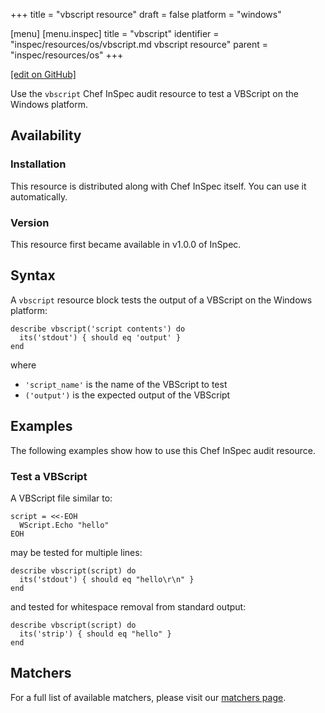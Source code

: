 +++
title = "vbscript resource"
draft = false
platform = "windows"

[menu]
  [menu.inspec]
    title = "vbscript"
    identifier = "inspec/resources/os/vbscript.md vbscript resource"
    parent = "inspec/resources/os"
+++

[\[edit on GitHub\]](https://github.com/inspec/inspec/blob/master/www/content/inspec/resources/vbscript.md)

Use the `vbscript` Chef InSpec audit resource to test a VBScript on the Windows platform.

## Availability

### Installation

This resource is distributed along with Chef InSpec itself. You can use it automatically.

### Version

This resource first became available in v1.0.0 of InSpec.

## Syntax

A `vbscript` resource block tests the output of a VBScript on the Windows platform:

    describe vbscript('script contents') do
      its('stdout') { should eq 'output' }
    end

where

- `'script_name'` is the name of the VBScript to test
- `('output')` is the expected output of the VBScript

## Examples

The following examples show how to use this Chef InSpec audit resource.

### Test a VBScript

A VBScript file similar to:

    script = <<-EOH
      WScript.Echo "hello"
    EOH

may be tested for multiple lines:

    describe vbscript(script) do
      its('stdout') { should eq "hello\r\n" }
    end

and tested for whitespace removal from standard output:

    describe vbscript(script) do
      its('strip') { should eq "hello" }
    end

## Matchers

For a full list of available matchers, please visit our [matchers page](/inspec/matchers/).
